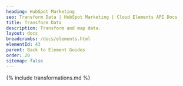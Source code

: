 ```yaml
---
heading: HubSpot Marketing
seo: Transform Data | HubSpot Marketing | Cloud Elements API Docs
title: Transform Data
description: Transform and map data.
layout: docs
breadcrumbs: /docs/elements.html
elementId: 43
parent: Back to Element Guides
order: 20
sitemap: false
---
```


{% include transformations.md %}
